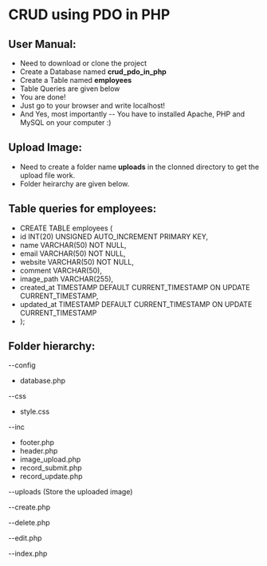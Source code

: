 ﻿# CRUD using PDO in PHP
 
<h2>User Manual:</h2>
  
- Need to download or clone the project
- Create a Database named **crud_pdo_in_php**
- Create a Table named **employees**
- Table Queries are given below
- You are done!
- Just go to your browser and write localhost!
- And Yes, most importantly -- You have to installed Apache, PHP and MySQL on your computer :)

<h2>Upload Image:</h2>

- Need to create a folder name **uploads** in the clonned directory to get the upload file work.
- Folder heirarchy are given below.

<h2>Table queries for employees:</h2>

- CREATE TABLE employees (
- id INT(20) UNSIGNED AUTO_INCREMENT PRIMARY KEY,
- name VARCHAR(50) NOT NULL,
- email VARCHAR(50) NOT NULL,
- website VARCHAR(50) NOT NULL,
- comment VARCHAR(50),
- image_path VARCHAR(255),
- created_at TIMESTAMP DEFAULT CURRENT_TIMESTAMP ON UPDATE CURRENT_TIMESTAMP,
- updated_at TIMESTAMP DEFAULT CURRENT_TIMESTAMP ON UPDATE CURRENT_TIMESTAMP
- );

<h2>Folder hierarchy:</h2>

--config
- database.php

--css
- style.css

--inc
- footer.php
- header.php
- image_upload.php
- record_submit.php 
- record_update.php

--uploads (Store the uploaded image)

--create.php

--delete.php

--edit.php

--index.php
